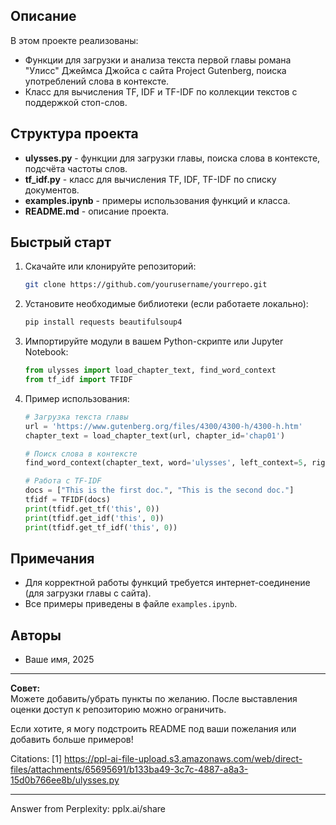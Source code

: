 ## Описание

В этом проекте реализованы:
- Функции для загрузки и анализа текста первой главы романа "Улисс" Джеймса Джойса с сайта Project Gutenberg, поиска употреблений слова в контексте.
- Класс для вычисления TF, IDF и TF-IDF по коллекции текстов с поддержкой стоп-слов.

## Структура проекта

- **ulysses.py** - функции для загрузки главы, поиска слова в контексте, подсчёта частоты слов.
- **tf_idf.py** - класс для вычисления TF, IDF, TF-IDF по списку документов.
- **examples.ipynb** - примеры использования функций и класса.
- **README.md** - описание проекта.

## Быстрый старт

1. Скачайте или клонируйте репозиторий:

   ```bash
   git clone https://github.com/yourusername/yourrepo.git
   ```

2. Установите необходимые библиотеки (если работаете локально):

   ```bash
   pip install requests beautifulsoup4
   ```

3. Импортируйте модули в вашем Python-скрипте или Jupyter Notebook:

   ```python
   from ulysses import load_chapter_text, find_word_context
   from tf_idf import TFIDF
   ```

4. Пример использования:

   ```python
   # Загрузка текста главы
   url = 'https://www.gutenberg.org/files/4300/4300-h/4300-h.htm'
   chapter_text = load_chapter_text(url, chapter_id='chap01')

   # Поиск слова в контексте
   find_word_context(chapter_text, word='ulysses', left_context=5, right_context=5, cut_length=True)

   # Работа с TF-IDF
   docs = ["This is the first doc.", "This is the second doc."]
   tfidf = TFIDF(docs)
   print(tfidf.get_tf('this', 0))
   print(tfidf.get_idf('this', 0))
   print(tfidf.get_tf_idf('this', 0))
   ```

## Примечания

- Для корректной работы функций требуется интернет-соединение (для загрузки главы с сайта).
- Все примеры приведены в файле `examples.ipynb`.

## Авторы

- Ваше имя, 2025

---

**Совет:**  
Можете добавить/убрать пункты по желанию. После выставления оценки доступ к репозиторию можно ограничить.

Если хотите, я могу подстроить README под ваши пожелания или добавить больше примеров!

Citations:
[1] https://ppl-ai-file-upload.s3.amazonaws.com/web/direct-files/attachments/65695691/b133ba49-3c7c-4887-a8a3-15d0b766ee8b/ulysses.py

---
Answer from Perplexity: pplx.ai/share
